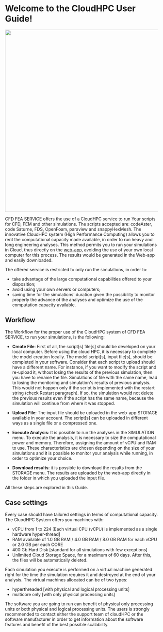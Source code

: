# Welcome to the CloudHPC User Guide!

<p align="center">
   <img width="600" src="https://cloudhpc.cloud/wp-content/uploads/2023/03/CloudHPC-logo.png">
</p>


CFD FEA SERVICE offers the use of a CloudHPC service to run Your scripts for CFD, FEM and other simulations. The scripts accepted are: codeAster, code Saturne, FDS, OpenFoam, paraview and snappyHexMesh. The innovative CloudHPC system (High Performance Computing) allows you to rent the computational capacity made available, in order to run heavy and long engineering analyses. This method permits you to run your simulations in Cloud, thus directly on the [web-app](https://cloud.cfdfeaservice.it/), avoiding the use of your own local computer for this process. The results would be generated in the Web-app and easily downloaded.

The offered service is restricted to only run the simulations, in order to:

* take advantage of the large computational capabilities offered to your disposition; 
* avoid using your own servers or computers; 
* saving time for the simulations’ duration given the possibility to monitor properly the advance of the analyses and optimize the use of the computation capacity available.

## Workflow
The Workflow for the proper use of the CloudHPC system of CFD FEA SERVICE, to run your simulations, is the following:

* **Create File**: First of all, the script[s] file[s] should be developed on your local computer. Before using the cloud HPC, it is necessary to complete the model creation locally. The model script[s], input file[s], should be completed in your software.
Consider that each script to upload should have a different name. For instance, if you want to modify the script and re-upload it, without losing the results of the previous simulation, then you have to rename the file. Simulations of file with the same name, lead to losing the monitoring and simulation's results of previous analysis. This would not happen only if the script is implemented with the restart string (check Restart paragraph). If so, the simulation would not delete the previous results even if the script has the same name, because the simulation will continue from where it was stopped.

* **Upload File**: The input file should be uploaded in the web-app STORAGE available in your account. The script[s] can be uploaded in different ways as a single file or a compressed one.

* **Execute Analysis**: It is possible to run the analyses in the SIMULATION menu. To execute the analysis, it is necessary to size the computational power and memory. Therefore, assigning the amount of vCPU and RAM to use. These characteristics are chosen depending on the size of your simulations and it is possible to monitor your analysis while running, in order to optimize your choice.

* **Download results**: it is possible to download the results from the STORAGE menu. The results are uploaded by the web-app directly in the folder in which you uploaded the input file.

All these steps are explored in this Guide.

## Case settings
Every case should have tailored settings in terms of computational capacity. The CluodHPC System offers you machines with:

* vCPU from 1 to 224 [Each virtual CPU (vCPU) is implemented as a single hardware hyper-thread]
* RAM available of 1.0 GB RAM / 4.0 GB RAM / 8.0 GB RAM for each vCPU or 2.0 GB per each CORE
* 400 Gb Hard Disk [standard for all simulations with few exceptions]
* Unlimited Cloud Storage Space, for a maximum of 60 days. After this, the files will be automatically deleted.

Each simulation you execute is performed on a virtual machine generated right for the time the simulation requires it and destroyed at the end of your analysis. The virtual machines allocated can be of two types:

- hyperthreaded [with physical and logical processing units]
- multicore only [with only physical processing units]

The software you are going to run can benefit of physical only processing units or both physical and logical processing units. The users is strongly recommended to contact either the support team of cloudHPC or the software manufacturer in order to get information about the software features and benefit of the best possible scalability.
